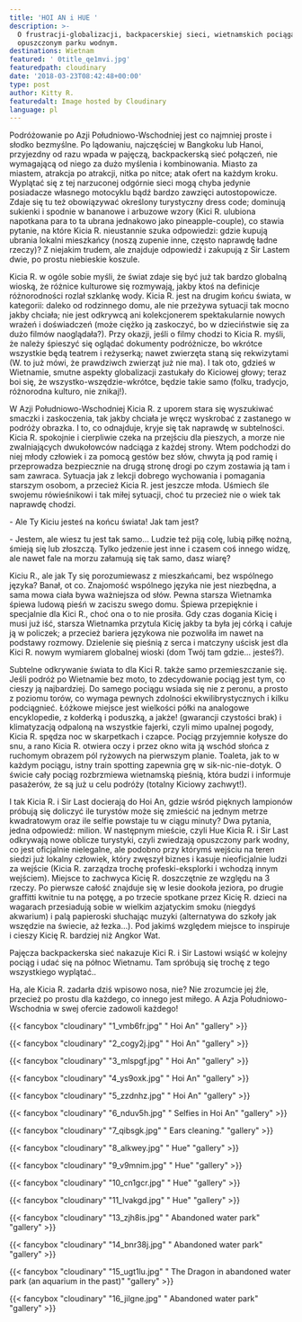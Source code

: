 ```yaml
---
title: 'HOI AN i HUE '
description: >-
  O frustracji-globalizacji, backpacerskiej sieci, wietnamskich pociągach i
  opuszczonym parku wodnym. 
destinations: Wietnam
featured: ' 0title_qe1mvi.jpg'
featuredpath: cloudinary
date: '2018-03-23T08:42:48+00:00'
type: post
author: Kitty R.
featuredalt: Image hosted by Cloudinary
language: pl
---
```

Podróżowanie po Azji Południowo-Wschodniej jest co najmniej proste i słodko bezmyślne. Po lądowaniu, najczęściej w Bangkoku lub Hanoi, przyjezdny od razu wpada w pajęczą, backpackerską sieć połączeń, nie wymagającą od niego za dużo myślenia i kombinowania. Miasto za miastem, atrakcja po atrakcji, nitka po nitce; atak ofert na każdym kroku. Wyplątać się z tej narzuconej odgórnie sieci mogą chyba jedynie posiadacze własnego motocyklu bądź bardzo zawzięci autostopowicze. Zdaje się tu też obowiązywać określony turystyczny dress code; dominują sukienki i spodnie w bananowe i arbuzowe wzory (Kici R. ulubiona napotkana para to ta ubrana jednakowo jako pineapple-couple), co stawia pytanie, na które Kicia R. nieustannie szuka odpowiedzi: gdzie kupują ubrania lokalni mieszkańcy (noszą zupenie inne, często naprawdę ładne rzeczy)? Z niejakim trudem, ale znajduje odpowiedź i zakupują z Sir Lastem dwie, po prostu niebieskie koszule. 



Kicia R. w ogóle sobie myśli, że świat zdaje się być już tak bardzo globalną wioską, że różnice kulturowe się rozmywają, jakby ktoś na definicje różnorodności rozlał szklankę wody. Kicia R. jest na drugim końcu świata, w kategorii: daleko od rodzinnego domu, ale nie przeżywa sytuacji tak mocno jakby chciała; nie jest odkrywcą ani kolekcjonerem spektakularnie nowych wrażeń i doświadczeń (może ciężko ją zaskoczyć, bo w dzieciństwie się za dużo filmów naoglądała?). Przy okazji, jeśli o filmy chodzi to Kicia R. myśli, że należy śpieszyć się oglądać dokumenty podróżnicze, bo wkrótce wszystkie będą teatrem i reżyserką; nawet zwierzęta staną się rekwizytami (W. to już mówi, że prawdziwch zwierząt już nie ma). I tak oto, gdzieś w Wietnamie, smutne aspekty globalizacji zastukały do Kiciowej głowy; teraz boi się, że wszystko-wszędzie-wkrótce, będzie takie samo (folku, tradycjo, różnorodna kulturo, nie znikaj!).  



W Azji Południowo-Wschodniej Kicia R. z uporem stara się wyszukiwać smaczki i zaskoczenia, tak jakby chciała je wręcz wyskrobać z zastanego w podróży obrazka. I to, co odnajduje, kryje się tak naprawdę w subtelności. Kicia R. spokojnie i cierpliwie czeka na przejściu dla pieszych, a morze nie zwalniających dwukołowców nadciąga z każdej strony. Wtem podchodzi do niej młody człowiek i za pomocą gestów bez słów, chwyta ją pod ramię i przeprowadza bezpiecznie na drugą stronę drogi po czym zostawia ją tam i sam zawraca. Sytuacja jak z lekcji dobrego wychowania i pomagania starszym osobom, a przecież Kicia R. jest jeszcze młoda. Uśmiech śle swojemu rówieśnikowi i tak miłej sytuacji, choć tu przecież nie o wiek tak naprawdę chodzi. 



\- Ale Ty Kiciu jesteś na końcu świata! Jak tam jest?

\- Jestem, ale wiesz tu jest tak samo... Ludzie też piją colę, lubią piłkę nożną, śmieją się lub złoszczą. Tylko jedzenie jest inne i czasem coś innego widzę, ale nawet fale na morzu załamują się tak samo, dasz wiarę?



Kiciu R., ale jak Ty się porozumiewasz z mieszkańcami, bez wspólnego języka? Banał, ot co. Znajomość wspólnego języka nie jest niezbędna, a sama mowa ciała bywa ważniejsza od słów.  Pewna starsza Wietnamka śpiewa ludową pieśń w zaciszu swego domu. Śpiewa przepięknie i specjalnie dla Kici R., choć ona o to nie prosiła. Gdy czas dogania Kicię i musi już iść, starsza Wietnamka przytula Kicię jakby ta była jej córką i całuje ją w policzek; a przecież bariera językowa nie pozwoliła im nawet na podstawy rozmowy. Dzielenie się pieśnią z serca i matczyny uścisk jest dla Kici R. nowym wymiarem globalnej wioski (dom Twój tam gdzie… jesteś?). 



Subtelne odkrywanie świata to dla Kici R. także samo przemieszczanie się. Jeśli podróż po Wietnamie bez moto, to zdecydowanie pociąg jest tym, co cieszy ją najbardziej. Do samego pociągu wsiada się nie z peronu, a prosto z poziomu torów, co wymaga pewnych zdolności ekwilibrystycznych i kilku podciągnieć. Łóżkowe miejsce jest wielkości półki na analogowe encyklopedie, z kołderką i poduszką, a jakże! (gwarancji czystości brak) i klimatyzacją odpaloną na wszystkie fajerki, czyli mimo upalnej pogody, Kicia R. spędza noc w skarpetkach i czapce. Pociąg przyjemnie kołysze do snu, a rano Kicia R. otwiera oczy i przez okno wita ją wschód słońca z ruchomym obrazem pól ryżowych na pierwszym planie. Toaleta, jak to w każdym pociągu, istny train spotting zapewnia grę w sik-nic-nie-dotyk. O świcie cały pociąg rozbrzmiewa wietnamską pieśnią, która budzi i informuje pasażerów, że są już u celu podróży (totalny Kiciowy zachwyt!). 



I tak Kicia R. i Sir Last docierają do Hoi An, gdzie wśród pięknych lampionów próbują się doliczyć ile turystów może się zmieścić na jednym metrze kwadratowym oraz ile selfie powstaje tu w ciągu minuty? Dwa pytania, jedna odpowiedź: milion. W następnym mieście, czyli Hue Kicia R. i Sir Last odkrywają nowe oblicze turystyki, czyli zwiedzają opuszczony park wodny, co jest oficjalnie nielegalne, ale podobno przy którymś wejściu na teren siedzi już lokalny człowiek, który zwęszył biznes i kasuje nieoficjalnie ludzi za wejście (Kicia R. zarządza trochę profeski-eksplorki i wchodzą innym wejściem). Miejsce to zachwyca Kicię R. doszczętnie ze względu na 3 rzeczy. Po pierwsze całość znajduje się w lesie dookoła jeziora, po drugie graffitti kwitnie tu na potęgę, a po trzecie spotkane przez Kicię R. dzieci na wagarach przesiadują sobie w wielkim azjatyckim smoku (niegdyś akwarium) i palą papieroski słuchając muzyki (alternatywa do szkoły jak wszędzie na świecie, aż łezka...). Pod jakimś względem miejsce to inspiruje i cieszy Kicię R. bardziej niż Angkor Wat. 



Pajęcza backpackerska sieć nakazuje Kici R. i Sir Lastowi wsiąść w kolejny pociąg i udać się na północ Wietnamu. Tam spróbują się trochę z tego wszystkiego wyplątać.. 



Ha, ale Kicia R. zadarła dziś wpisowo nosa, nie? Nie zrozumcie jej źle, przecież po prostu dla każdego, co innego jest miłego. A Azja Południowo-Wschodnia w swej ofercie zadowoli każdego!



{{< fancybox "cloudinary" "1_vmb6fr.jpg" "        Hoi An" "gallery" >}}

{{< fancybox "cloudinary" "2_cogy2j.jpg" "        Hoi An" "gallery" >}}

{{< fancybox "cloudinary" "3_mlspgf.jpg" "        Hoi An" "gallery" >}}

{{< fancybox "cloudinary" "4_ys9oxk.jpg" "        Hoi An" "gallery" >}}

{{< fancybox "cloudinary" "5_zzdnhz.jpg" "        Hoi An" "gallery" >}}

{{< fancybox "cloudinary" "6_nduv5h.jpg" "        Selfies in Hoi An" "gallery" >}}

{{< fancybox "cloudinary" "7_qibsgk.jpg" "        Ears cleaning." "gallery" >}}

{{< fancybox "cloudinary" "8_alkwey.jpg" "        Hue" "gallery" >}}

{{< fancybox "cloudinary" "9_v9mnim.jpg" "        Hue" "gallery" >}}

{{< fancybox "cloudinary" "10_cn1gcr.jpg" "        Hue" "gallery" >}}

{{< fancybox "cloudinary" "11_lvakgd.jpg" "        Hue" "gallery" >}}

{{< fancybox "cloudinary" "13_zjh8is.jpg" "        Abandoned water park" "gallery" >}}

{{< fancybox "cloudinary" "14_bnr38j.jpg" "        Abandoned water park" "gallery" >}}

{{< fancybox "cloudinary" "15_ugt1lu.jpg" "        The Dragon in abandoned water park (an aquarium in the past)" "gallery" >}}

{{< fancybox "cloudinary" "16_jilgne.jpg" "        Abandoned water park" "gallery" >}}
